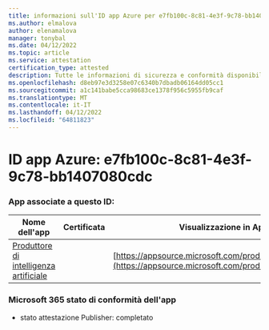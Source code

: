 ```yaml
---
title: informazioni sull'ID app Azure per e7fb100c-8c81-4e3f-9c78-bb1407080cdc
ms.author: elmalova
author: elenamalova
manager: tonybal
ms.date: 04/12/2022
ms.topic: article
ms.service: attestation
certification_type: attested
description: Tutte le informazioni di sicurezza e conformità disponibili per e7fb100c-8c81-4e3f-9c78-bb1407080cdc.
ms.openlocfilehash: d8eb97e3d3258e07c6340b7dbadb06164dd05cc1
ms.sourcegitcommit: a1c141babe5cca98683ce1378f956c5955fb9caf
ms.translationtype: MT
ms.contentlocale: it-IT
ms.lasthandoff: 04/12/2022
ms.locfileid: "64811823"
---
```

# <a name="azure-app-id-e7fb100c-8c81-4e3f-9c78-bb1407080cdc"></a>ID app Azure: e7fb100c-8c81-4e3f-9c78-bb1407080cdc


### <a name="apps-associated-with-this-id"></a>App associate a questo ID:
| **Nome dell'app** | **Certificata** | **Visualizzazione in AppSource** |
|--------------|---------------|-----------------------|
| [Produttore di intelligenza artificiale](../forward/WA200003883.md) |  | [https://appsource.microsoft.com/product/office/WA200003883](https://appsource.microsoft.com/product/office/WA200003883) |

### <a name="microsoft-365-app-compliance-status"></a>Microsoft 365 stato di conformità dell'app
- stato attestazione Publisher: completato
